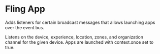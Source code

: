 # Fling App

Adds listeners for certain broadcast messages that allows launching apps over the event bus.

Listens on the device, experience, location, zones, and organization channel for the given device. Apps are launched with context.once set to true.
